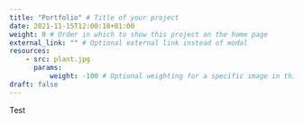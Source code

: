 ```yaml
---
title: "Portfolio" # Title of your project
date: 2021-11-15T12:00:18+01:00
weight: 0 # Order in which to show this project on the home page
external_link: "" # Optional external link instead of modal
resources:
    - src: plant.jpg
      params:
          weight: -100 # Optional weighting for a specific image in this project folder
draft: false
---
```


Test
